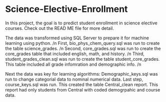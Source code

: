 # Science-Elective-Enrollment
In this project, the goal is to predict student enrollment in science elective courses. Check out the READ ME file for more detail. 

The data was transformed using SQL Server to prepare it for machine learning using python. /n
First, bio_phys_chem_query.sql was run to create the table science_grades. /n
Second, core_grades.sql was run to create the core_grades table that included english, math, and history. /n
Third, student_grades_clean.sql was run to create the table student_core_grades. This table included all grade infomration and demographic info. /n

Next the data was key for learning algorithms: 
Demographic_keys.sql was run to change categorial data to nominal numerical data.
Last step, course_keys.sql was run. This created the table Central_clean report. This report had only students from Central with coded demogrpahic and course data. 
